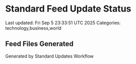 # Standard Feed Update Status
Last updated: Fri Sep  5 23:33:51 UTC 2025
Categories: technology,business,world

## Feed Files Generated

Generated by Standard Updates Workflow
